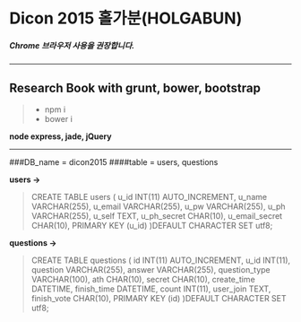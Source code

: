 Dicon 2015 홀가분(HOLGABUN)
========
##### Chrome 브라우저 사용을 권장합니다.
--------
**Research Book with grunt, bower, bootstrap**
--------
> - npm i
> - bower i

**node express, jade, jQuery**

--------
###DB_name = dicon2015
####table = users, questions

**users ->**
> CREATE TABLE users (
>   u_id INT(11) AUTO_INCREMENT,
>   u_name VARCHAR(255),
>   u_email VARCHAR(255),
>   u_pw VARCHAR(255),
>   u_ph VARCHAR(255),
>   u_self TEXT,
>   u_ph_secret CHAR(10),
>   u_email_secret CHAR(10),
>   PRIMARY KEY (u_id)
> )DEFAULT CHARACTER SET utf8;

**questions ->**
> CREATE TABLE questions (
>   id INT(11) AUTO_INCREMENT,
>   u_id INT(11),
>   question VARCHAR(255),
>   answer VARCHAR(255),
>   question_type VARCHAR(100),
>   ath CHAR(10),
>   secret CHAR(10),
>   create_time DATETIME,
>   finish_time DATETIME,
>   count INT(11),
>   user_join TEXT,
>   finish_vote CHAR(10),
>   PRIMARY KEY (id)
> )DEFAULT CHARACTER SET utf8;
